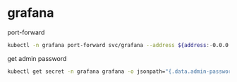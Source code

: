 # grafana

port-forward

```bash
kubectl -n grafana port-forward svc/grafana --address ${address:-0.0.0.0} ${port:-3000}:80
```

get admin password

```bash
kubectl get secret -n grafana grafana -o jsonpath="{.data.admin-password}" | base64 --decode ; echo
```

